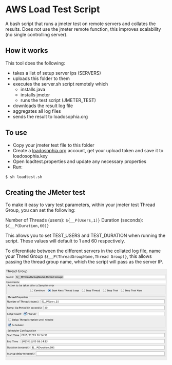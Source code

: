 # AWS Load Test Script

A bash script that runs a jmeter test on remote servers and collates the results. 
Does not use the jmeter remote function, this improves scalability (no single controlling server).

## How it works
This tool does the following:
* takes a list of setup server ips (SERVERS)
* uploads this folder to them
* executes the server.sh script remotely which
    * installs java
    * installs jmeter
    * runs the test script (JMETER_TEST)
* downloads the result log file
* aggregates all log files
* sends the result to loadosophia.org

## To use
* Copy your jmeter test file to this folder
* Create a [loadosophia.org](https://loadosophia.org) account, get your upload token and save it to loadosophia.key
* Open loadtest.properties and update any necessary properties
* Run:

```
$ sh loadtest.sh
```

## Creating the JMeter test

To make it easy to vary test parameters, within your jmeter test Thread Group, you can set the following:

Number of Threads (users): `${__P(Users,1)}`
Duration (seconds): `${__P(Duration,60)}`

This allows you to set TEST_USERS and TEST_DURATION when running the script. These values will default to 1 and 60 
respectively.

To diferentiate between the different servers in the collated log file, name your Thred Group 
`${__P(ThreadGroupName,Thread Group)}`, this allows passing the thread group name, which the script will pass
as the server IP. 

![screenshot of JMeter Thread Group configuration](jmeter-setup.png)
